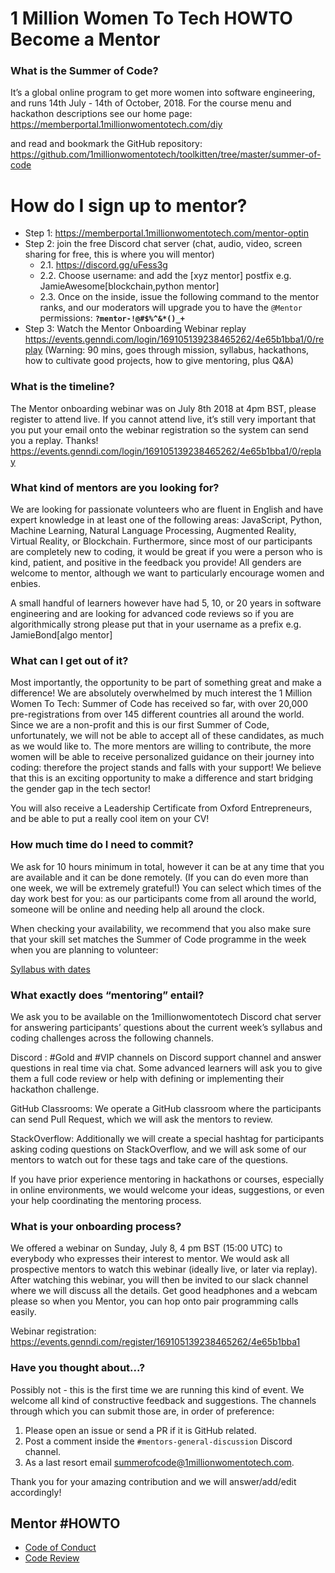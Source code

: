 # 1 Million Women To Tech HOWTO Become a Mentor

### What is the Summer of Code?

It’s a global online program to get more women into software engineering, and runs 14th July - 14th of October, 2018. For the course menu and hackathon descriptions see our home page: 
https://memberportal.1millionwomentotech.com/diy

and read and bookmark the GitHub repository: 
https://github.com/1millionwomentotech/toolkitten/tree/master/summer-of-code 

# How do I sign up to mentor?

- Step 1: https://memberportal.1millionwomentotech.com/mentor-optin 
- Step 2: join the free Discord chat server (chat, audio, video, screen sharing for free, this is where you will mentor)
  - 2.1. https://discord.gg/uFess3g 
  - 2.2. Choose username: and add the [xyz mentor] postfix e.g. JamieAwesome[blockchain,python mentor]
  - 2.3. Once on the inside, issue the following command to the mentor ranks, and our moderators will upgrade you to have the `@Mentor` permissions:
**`?mentor-!@#$%^&*()_+`**
- Step 3: Watch the Mentor Onboarding Webinar replay https://events.genndi.com/login/169105139238465262/4e65b1bba1/0/replay (Warning: 90 mins, goes through mission, syllabus, hackathons, how to cultivate good projects, how to give mentoring, plus Q&A)

### What is the timeline?

The Mentor onboarding webinar was on July 8th 2018 at 4pm BST, please register to attend live. If you cannot attend live, it’s still very important that you put your email onto the webinar registration so the system can send you a replay. Thanks!
https://events.genndi.com/login/169105139238465262/4e65b1bba1/0/replay 

### What kind of mentors are you looking for?

We are looking for passionate volunteers who are fluent in English and have expert knowledge in at least one of the following areas: JavaScript, Python, Machine Learning, Natural Language Processing, Augmented Reality, Virtual Reality, or Blockchain. Furthermore, since most of our participants are completely new to coding, it would be great if you were a person who is kind, patient, and positive in the feedback you provide! All genders are welcome to mentor, although we want to particularly encourage women and enbies.

A small handful of learners however have had 5, 10, or 20 years in software engineering and are looking for advanced code reviews so if you are algorithmically strong please put that in your username as a prefix e.g. JamieBond[algo mentor]

### What can I get out of it?

Most importantly, the opportunity to be part of something great and make a difference! We are absolutely overwhelmed by much interest the 1 Million Women To Tech: Summer of Code has received so far, with over 20,000 pre-registrations from over 145 different countries all around the world. Since we are a non-profit and this is our first Summer of Code, unfortunately, we will not be able to accept all of these candidates, as much as we would like to. The more mentors are willing to contribute, the more women will be able to receive personalized guidance on their journey into coding: therefore the project stands and falls with your support! We believe that this is an exciting opportunity to make a difference and start bridging the gender gap in the tech sector! 

You will also receive a Leadership Certificate from Oxford Entrepreneurs, and be able to put a really cool item on your CV!

### How much time do I need to commit?

We ask for 10 hours minimum in total, however it can be at any time that you are available and it can be done remotely. (If you can do even more than one week, we will be extremely grateful!) You can select which times of the day work best for you: as our participants come from all around the world, someone will be online and needing help all around the clock.

When checking your availability, we recommend that you also make sure that your skill set matches the Summer of Code programme in the week when you are planning to volunteer:

[Syllabus with dates](/summer-of-code/README.md#Syllabus)

### What exactly does “mentoring” entail?

We ask you to be available on the 1millionwomentotech Discord chat server for answering participants’ questions about the current week’s syllabus and coding challenges across the following channels.

Discord : #Gold and #VIP channels on Discord  support channel and answer questions in real time via chat. Some advanced learners will ask you to give them a full code review or help with defining or implementing their hackathon challenge.

GitHub Classrooms: We operate a GitHub classroom where the participants can send Pull Request, which we will ask the mentors to review. 

StackOverflow: Additionally we will create a special hashtag for participants asking coding questions on StackOverflow, and we will ask some of our mentors to watch out for these tags and take care of the questions.

If you have prior experience mentoring in hackathons or courses, especially in online environments, we would welcome your ideas, suggestions, or even your help coordinating the mentoring process.

### What is your onboarding process?

We offered a webinar on Sunday, July 8, 4 pm BST (15:00 UTC) to everybody who expresses their interest to mentor. We would ask all prospective mentors to watch this webinar (ideally live, or later via replay). After watching this webinar, you will then be invited to our slack channel where we will discuss all the details. Get good headphones and a webcam please so when you Mentor, you can hop onto pair programming calls easily.

Webinar registration:
https://events.genndi.com/register/169105139238465262/4e65b1bba1 

### Have you thought about...?

Possibly not - this is the first time we are running this kind of event. We welcome all kind of constructive feedback and suggestions. The channels through which you can submit those are, in order of preference:
1. Please open an issue or send a PR if it is GitHub related.
1. Post a comment inside the `#mentors-general-discussion` Discord channel.
1. As a last resort email summerofcode@1millionwomentotech.com.

Thank you for your amazing contribution and we will answer/add/edit accordingly!


## Mentor #HOWTO
- [Code of Conduct](code-of-conduct.md)
- [Code Review](code-review.md)
